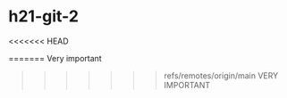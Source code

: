 # h21-git-2
<<<<<<< HEAD











=======
Very important
>>>>>>> refs/remotes/origin/main
VERY IMPORTANT
